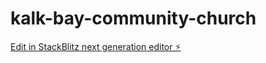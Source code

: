 # kalk-bay-community-church

[Edit in StackBlitz next generation editor ⚡️](https://stackblitz.com/~/github.com/ST10136481/kalk-bay-community-church)
